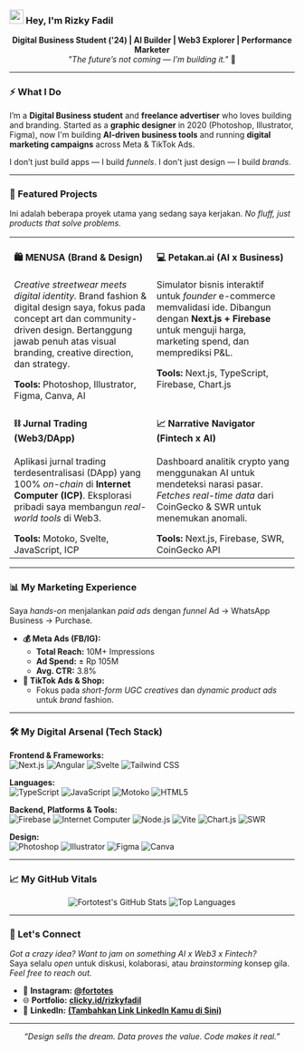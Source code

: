 ### <img src="https://media.giphy.com/media/hvRJCLFzcasrU4B3xl/giphy.gif" width="25px"> Hey, I'm Rizky Fadil

<p align="center">
  <strong>Digital Business Student ('24) | AI Builder | Web3 Explorer | Performance Marketer</strong>
  <br>
  <i>"The future’s not coming — I’m building it."</i> 🚀
</p>

---

### ⚡ What I Do

I’m a **Digital Business student** and **freelance advertiser** who loves building and branding. Started as a **graphic designer** in 2020 (Photoshop, Illustrator, Figma), now I'm building **AI-driven business tools** and running **digital marketing campaigns** across Meta & TikTok Ads.

I don’t just build apps — I build *funnels*. I don't just design — I build *brands*.

---

### 🚀 Featured Projects

Ini adalah beberapa proyek utama yang sedang saya kerjakan. *No fluff, just products that solve problems.*

<table width="100%">
  <tr>
    <td width="50%" valign="top">
      <h4>🛍️ MENUSA (Brand & Design)</h4>
      <p><i>Creative streetwear meets digital identity.</i> Brand fashion & digital design saya, fokus pada concept art dan community-driven design. Bertanggung jawab penuh atas visual branding, creative direction, dan strategy.</p>
      <b>Tools:</b> Photoshop, Illustrator, Figma, Canva, AI
    </td>
    <td width="50%" valign="top">
      <h4>💻 Petakan.ai (AI x Business)</h4>
      <p>Simulator bisnis interaktif untuk <i>founder</i> e-commerce memvalidasi ide. Dibangun dengan <b>Next.js + Firebase</b> untuk menguji harga, marketing spend, dan memprediksi P&L.</p>
      <b>Tools:</b> Next.js, TypeScript, Firebase, Chart.js
    </td>
  </tr>
  <tr>
    <td width="50%" valign="top">
      <h4>⛓️ Jurnal Trading (Web3/DApp)</h4>
      <p>Aplikasi jurnal trading terdesentralisasi (DApp) yang 100% <i>on-chain</i> di <b>Internet Computer (ICP)</b>. Eksplorasi pribadi saya membangun <i>real-world tools</i> di Web3.</p>
      <b>Tools:</b> Motoko, Svelte, JavaScript, ICP
    </td>
    <td width="50%" valign="top">
      <h4>📈 Narrative Navigator (Fintech x AI)</h4>
      <p>Dashboard analitik crypto yang menggunakan AI untuk mendeteksi narasi pasar. <i>Fetches real-time data</i> dari CoinGecko & SWR untuk menemukan anomali.</p>
      <b>Tools:</b> Next.js, Firebase, SWR, CoinGecko API
    </td>
  </tr>
</table>

---

### 📊 My Marketing Experience

Saya *hands-on* menjalankan *paid ads* dengan *funnel* Ad → WhatsApp Business → Purchase.

* **💰 Meta Ads (FB/IG):**
    * **Total Reach:** 10M+ Impressions
    * **Ad Spend:** ± Rp 105M
    * **Avg. CTR:** 3.8%
* **📱 TikTok Ads & Shop:**
    * Fokus pada *short-form UGC creatives* dan *dynamic product ads* untuk *brand* fashion.

---

### 🛠️ My Digital Arsenal (Tech Stack)

<p align="left">
  <strong>Frontend & Frameworks:</strong><br>
  <img src="https://img.shields.io/badge/Next.js-000000?style=for-the-badge&logo=nextdotjs&logoColor=white" alt="Next.js">
  <img src="https://img.shields.io/badge/Angular-DD0031?style=for-the-badge&logo=angular&logoColor=white" alt="Angular">
  <img src="https://img.shields.io/badge/Svelte-FF3E00?style=for-the-badge&logo=svelte&logoColor=white" alt="Svelte">
  <img src="https://img.shields.io/badge/Tailwind_CSS-38B2AC?style=for-the-badge&logo=tailwind-css&logoColor=white" alt="Tailwind CSS">
</p>

<p align="left">
  <strong>Languages:</strong><br>
  <img src="https://img.shields.io/badge/TypeScript-3178C6?style=for-the-badge&logo=typescript&logoColor=white" alt="TypeScript">
  <img src="https://img.shields.io/badge/JavaScript-F7DF1E?style=for-the-badge&logo=javascript&logoColor=black" alt="JavaScript">
  <img src="https://img.shields.io/badge/Motoko-E5A300?style=for-the-badge&logo=motoko&logoColor=white" alt="Motoko">
  <img src="https://img.shields.io/badge/HTML5-E34F26?style=for-the-badge&logo=html5&logoColor=white" alt="HTML5">
</p>

<p align="left">
  <strong>Backend, Platforms & Tools:</strong><br>
  <img src="https://img.shields.io/badge/Firebase-FFCA28?style=for-the-badge&logo=firebase&logoColor=black" alt="Firebase">
  <img src="https://img.shields.io/badge/Internet_Computer-ICP-blue?style=for-the-badge&logo=internetcomputer" alt="Internet Computer">
  <img src="https://img.shields.io/badge/Node.js-339933?style=for-the-badge&logo=nodedotjs&logoColor=white" alt="Node.js">
  <img src="https://img.shields.io/badge/Vite-646CFF?style=for-the-badge&logo=vite&logoColor=white" alt="Vite">
  <img src="https://img.shields.io/badge/Chart.js-FF6384?style=for-the-badge&logo=chartdotjs&logoColor=white" alt="Chart.js">
  <img src="https://img.shields.io/badge/SWR-000000?style=for-the-badge&logo=swr&logoColor=white" alt="SWR">
</p>

<p align="left">
  <strong>Design:</strong><br>
  <img src="https://img.shields.io/badge/Adobe%20Photoshop-31A8FF?style=for-the-badge&logo=Adobe%20Photoshop&logoColor=white" alt="Photoshop">
  <img src="https://img.shields.io/badge/Adobe%20Illustrator-FF9A00?style=for-the-badge&logo=Adobe%20Illustrator&logoColor=white" alt="Illustrator">
  <img src="https://img.shields.io/badge/Figma-F24E1E?style=for-the-badge&logo=figma&logoColor=white" alt="Figma">
  <img src="https://img.shields.io/badge/Canva-00C4CC?style=for-the-badge&logo=canva&logoColor=white" alt="Canva">
</p>

---

### 📈 My GitHub Vitals

<p align="center">
  <img src="https://github-readme-stats.vercel.app/api?username=Fortotest&show_icons=true&theme=transparent&hide_border=true&title_color=7F56D9&icon_color=7F56D9&text_color=c9cacc&bg_color=0,0,0,0" alt="Fortotest's GitHub Stats">
  <img src="https://github-readme-stats.vercel.app/api/top-langs/?username=Fortotest&layout=compact&theme=transparent&hide_border=true&title_color=7F56D9&text_color=c9cacc&bg_color=0,0,0,0" alt="Top Languages">
</p>

---

### 🤝 Let's Connect

*Got a crazy idea? Want to jam on something AI x Web3 x Fintech?*
<br>
Saya selalu *open* untuk diskusi, kolaborasi, atau *brainstorming* konsep gila. *Feel free to reach out.*

* 📱 **Instagram:** [**@fortotes**](https://instagram.com/fortotes)
* 🌐 **Portfolio:** [**clicky.id/rizkyfadil**](https://clicky.id/rizkyfadil)
* 💼 **LinkedIn:** [**(Tambahkan Link LinkedIn Kamu di Sini)**](https://linkedin.com) 

---
<p align="center">
  <i>“Design sells the dream. Data proves the value. Code makes it real.”</i>
</p>
